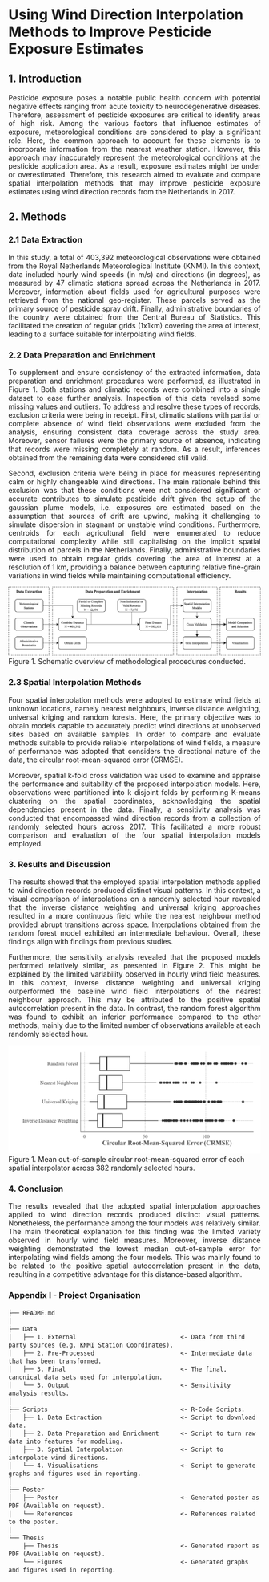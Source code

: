 # Using Wind Direction Interpolation Methods to Improve Pesticide Exposure Estimates
## 1. Introduction
<p align="justify">
Pesticide exposure poses a notable public health concern with potential negative effects ranging from acute toxicity to neurodegenerative diseases. Therefore, assessment of pesticide exposures are critical to identify areas of high risk. Among the various factors that influence estimates of exposure, meteorological conditions are considered to play a significant role. Here, the common approach to account for these elements is to incorporate information from the nearest weather station. However, this approach may inaccurately represent the meteorological conditions at the pesticide application area. As a result, exposure estimates might be under or overestimated. Therefore, this research aimed to evaluate and compare spatial interpolation methods that may improve pesticide exposure estimates using wind direction records from the Netherlands in 2017. 
</p>

## 2. Methods
### 2.1 Data Extraction
<p align="justify">
In this study, a total of 403,392 meteorological observations were obtained from the Royal Netherlands Meteorological Institute (KNMI). In this context, data included hourly wind speeds (in m/s) and directions (in degrees), as measured by 47 climatic stations spread across the Netherlands in 2017. Moreover, information about fields used for agricultural purposes were retrieved from the national geo-register. These parcels served as the primary source of pesticide spray drift. Finally, administrative boundaries of the country were obtained from the Central Bureau of Statistics. This facilitated the creation of regular grids (1x1km) covering the area of interest, leading to a surface suitable for interpolating wind fields. 
</p>

### 2.2 Data Preparation and Enrichment
<p align="justify">
To supplement and ensure consistency of the extracted information, data preparation and enrichment procedures were performed, as illustrated in Figure 1. Both stations and climatic records were combined into a single dataset to ease further analysis. Inspection of this data revelaed some missing values and outliers. To address and resolve these types of records, exclusion criteria were being in receipt. First, climatic stations with partial or complete absence of wind field observations were excluded from the analysis, ensuring consistent data coverage across the study area. Moreover, sensor failures were the primary source of absence, indicating that records were missing completely at random. As a result, inferences obtained from the remaining data were considered still valid. 
</p>

<p align="justify">
Second, exclusion criteria were being in place for measures representing calm or highly changeable wind directions. The main rationale behind this exclusion was that these conditions were not considered significant or accurate contributes to simulate pesticide drift given the setup of the gaussian plume models, i.e. exposures are estimated based on the assumption that sources of drift are upwind, making it challenging to simulate dispersion in stagnant or unstable wind conditions. Furthermore, centroids for each agricultural field were enumerated to reduce computational complexity while still capitalising on the implicit spatial distribution of parcels in the Netherlands. Finally, administrative boundaries were used to obtain regular grids covering the area of interest at a resolution of 1 km, providing a balance between capturing relative fine-grain variations in wind fields while maintaining computational efficiency. 
</p>

![Methodological_Procedure](/Thesis/Figures/Methodological_Procedure.png)
Figure 1. Schematic overview of methodological procedures conducted. 

### 2.3 Spatial Interpolation Methods
<p align="justify">
Four spatial interpolation methods were adopted to estimate wind fields at unknown locations, namely nearest neighbours, inverse distance weighting, universal kriging and random forests. Here, the primary objective was to obtain models capable to accurately predict wind directions at unobserved sites based on available samples. In order to compare and evaluate methods suitable to provide reliable interpolations of wind fields, a measure of performance was adopted that considers the directional nature of the data, the circular root-mean-squared error (CRMSE). 
</p>

<p align="justify">
Moreover, spatial k-fold cross validation was used to examine and appraise the performance and suitability of the proposed interpolation models. Here, observations were partitioned into k disjoint folds by performing K-means clustering on the spatial coordinates, acknowledging the spatial dependencies present in the data. Finally, a sensitivity analysis was conducted that encompassed wind direction records from a collection of randomly selected hours across 2017. This facilitated a more robust comparison and evaluation of the four spatial interpolation models employed. 
</p>

### 3. Results and Discussion
<p align="justify">
The results showed that the employed spatial interpolation methods applied to wind direction records produced distinct visual patterns. In this context, a visual comparison of interpolations on a randomly selected hour revealed that the inverse distance weighting and universal kriging approaches resulted in a more continuous field while the nearest neighbour method provided abrupt transitions across space. Interpolations obtained from the random forest model exhibited an intermediate behaviour. Overall, these findings align with findings from previous studies. 
</p>

<p align="justify">
Furthermore, the sensitivity analysis revealed that the proposed models performed relatively similar, as presented in Figure 2. This might be explained by the limited variability observed in hourly wind field measures. In this context, inverse distance weighting and universal kriging outperformed the baseline wind field interpolations of the nearest neighbour approach. This may be attributed to the positive spatial autocorrelation present in the data. In contrast, the random forest algorithm was found to exhibit an inferior performance compared to the other methods, mainly due to the limited number of observations available at each randomly selected hour. 
</p>

![Model_Comparison](/Thesis/Figures/Sensitivity_Analysis.png)
Figure 1. Mean out-of-sample circular root-mean-squared error of each spatial interpolator across 382 randomly selected hours. 

### 4. Conclusion
<p align="justify">
The results revealed that the adopted spatial interpolation approaches applied to wind direction records produced distinct visual patterns. Nonetheless, the performance among the four models was relatively similar. The main theoretical explanation for this finding was the limited variety observed in hourly wind field measures. Moreover, inverse distance weighting demonstrated the lowest median out-of-sample error for interpolating wind fields among the four models. This was mainly found to be related to the positive spatial autocorrelation present in the data, resulting in a competitive advantage for this distance-based algorithm.
</p>

### Appendix I - Project Organisation

```.
├── README.md          
│
├── Data                        
│   ├── 1. External                             <- Data from third party sources (e.g. KNMI Station Coordinates).
│   ├── 2. Pre-Processed                        <- Intermediate data that has been transformed.
│   ├── 3. Final                                <- The final, canonical data sets used for interpolation.
│   └── 3. Output                               <- Sensitivity analysis results. 
│   
├── Scripts                                     <- R-Code Scripts. 
│   ├── 1. Data Extraction                      <- Script to download data. 
│   ├── 2. Data Preparation and Enrichment      <- Script to turn raw data into features for modeling.
│   ├── 3. Spatial Interpolation                <- Script to interpolate wind directions. 
│   └── 4. Visualisations                       <- Script to generate graphs and figures used in reporting.
│
├── Poster
│   ├── Poster                                  <- Generated poster as PDF (Available on request).
│   └── References                              <- References related to the poster. 
│
└── Thesis
    ├── Thesis                                  <- Generated report as PDF (Available on request).
    └── Figures                                 <- Generated graphs and figures used in reporting.


